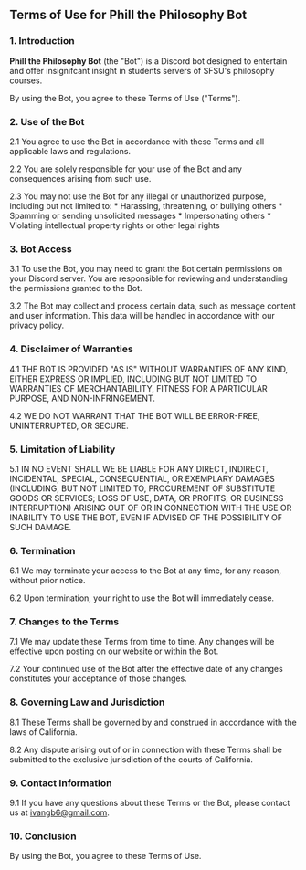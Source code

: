 ## **Terms of Use for Phill the Philosophy Bot**

### **1. Introduction**

**Phill the Philosophy Bot** (the "Bot") is a Discord bot designed to entertain and offer insignifcant insight in students servers of SFSU's philosophy courses. 

By using the Bot, you agree to these Terms of Use ("Terms").

### **2. Use of the Bot**

2.1 You agree to use the Bot in accordance with these Terms and all applicable laws and regulations.

2.2 You are solely responsible for your use of the Bot and any consequences arising from such use.

2.3 You may not use the Bot for any illegal or unauthorized purpose, including but not limited to:
    * Harassing, threatening, or bullying others
    * Spamming or sending unsolicited messages
    * Impersonating others
    * Violating intellectual property rights or other legal rights

### **3. Bot Access**

3.1 To use the Bot, you may need to grant the Bot certain permissions on your Discord server. You are responsible for reviewing and understanding the permissions granted to the Bot.

3.2 The Bot may collect and process certain data, such as message content and user information. This data will be handled in accordance with our privacy policy.

### **4. Disclaimer of Warranties**

4.1 THE BOT IS PROVIDED "AS IS" WITHOUT WARRANTIES OF ANY KIND, EITHER EXPRESS OR IMPLIED, INCLUDING BUT NOT LIMITED TO WARRANTIES OF MERCHANTABILITY, FITNESS FOR A PARTICULAR PURPOSE, AND NON-INFRINGEMENT.

4.2 WE DO NOT WARRANT THAT THE BOT WILL BE ERROR-FREE, UNINTERRUPTED, OR SECURE.

### **5. Limitation of Liability**

5.1 IN NO EVENT SHALL WE BE LIABLE FOR ANY DIRECT, INDIRECT, INCIDENTAL, SPECIAL, CONSEQUENTIAL, OR EXEMPLARY DAMAGES (INCLUDING, BUT NOT LIMITED TO, PROCUREMENT OF SUBSTITUTE GOODS OR SERVICES; LOSS OF USE, DATA, OR PROFITS; OR BUSINESS INTERRUPTION) ARISING OUT OF OR IN CONNECTION WITH THE USE OR INABILITY TO USE THE BOT, EVEN IF ADVISED OF THE POSSIBILITY OF SUCH DAMAGE.

### **6. Termination**

6.1 We may terminate your access to the Bot at any time, for any reason, without prior notice.

6.2 Upon termination, your right to use the Bot will immediately cease.

### **7. Changes to the Terms**

7.1 We may update these Terms from time to time. Any changes will be effective upon posting on our website or within the Bot.

7.2 Your continued use of the Bot after the effective date of any changes constitutes your acceptance of those changes.

### **8. Governing Law and Jurisdiction**

8.1 These Terms shall be governed by and construed in accordance with the laws of California.

8.2 Any dispute arising out of or in connection with these Terms shall be submitted to the exclusive jurisdiction of the courts of California.

### **9. Contact Information**

9.1 If you have any questions about these Terms or the Bot, please contact us at ivangb6@gmail.com.

### **10. Conclusion**

By using the Bot, you agree to these Terms of Use.
